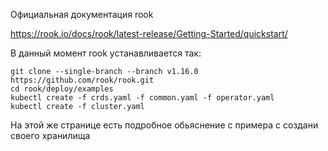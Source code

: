 Официальная документация rook

https://rook.io/docs/rook/latest-release/Getting-Started/quickstart/

В данный момент rook устанавливается так:
```
git clone --single-branch --branch v1.16.0 https://github.com/rook/rook.git
cd rook/deploy/examples
kubectl create -f crds.yaml -f common.yaml -f operator.yaml
kubectl create -f cluster.yaml
```

На этой же странице есть подробное обьяснение с примера с создани своего хранилища
